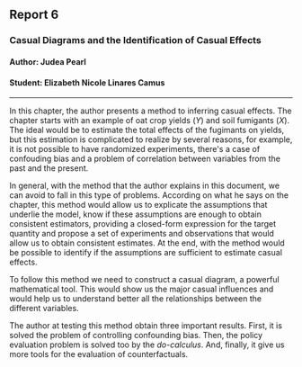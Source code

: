 ## **Report 6**

###  Casual Diagrams and the Identification of Casual Effects
#### Author: Judea Pearl
#### Student: Elizabeth Nicole Linares Camus

***

In this chapter, the author presents a method to inferring casual effects. The chapter starts with an example of oat crop yields ($Y$) and soil fumigants ($X$). The ideal would be to estimate the total effects of the fugimants on yields, but this estimation is complicated to realize by several reasons, for example, it is not possible to have randomized experiments, there's a case of confouding bias and a problem of correlation between variables from the past and the present. 

In general, with the method that the author explains in this document, we can avoid to fall in this type of problems. According on what he says on the chapter, this method would allow us to explicate the assumptions that underlie the model, know if these assumptions are enough to obtain consistent estimators, providing a closed-form expression for the target quantity and propose a set of experiments and observations that would allow us to obtain consistent estimates. At the end, with the method would be possible to identify if the assumptions are sufficient to estimate casual effects.

To follow this method we need to construct a casual diagram, a powerful mathematical tool. This would show us the major casual influences and would help us to understand better all the relationships between the different variables. 

The author at testing this method obtain three important results. First, it is solved the problem of controlling confounding bias. Then, the policy evaluation problem is solved too by the *do-calculus*. And, finally, it give us more tools for the evaluation of counterfactuals.